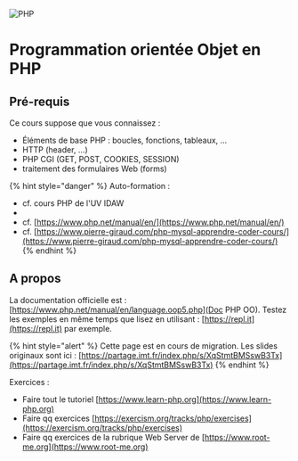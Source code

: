 
![PHP](../ressources/tutoPHP/coverPHP.jpg)

# Programmation orientée Objet en PHP

## Pré-requis

Ce cours suppose que vous connaissez :

- Éléments de base PHP : boucles, fonctions, tableaux, ...
- HTTP (header, ...)
- PHP CGI (GET, POST, COOKIES, SESSION)
- traitement des formulaires Web (forms)

{% hint style="danger" %}
Auto-formation :
- cf. cours PHP de l'UV IDAW
-
- cf. [https://www.php.net/manual/en/](https://www.php.net/manual/en/)
- cf. [https://www.pierre-giraud.com/php-mysql-apprendre-coder-cours/](https://www.pierre-giraud.com/php-mysql-apprendre-coder-cours/)
{% endhint %}

## A propos

La documentation officielle est : [https://www.php.net/manual/en/language.oop5.php](Doc PHP OO). Testez les exemples en même temps que lisez en utilisant : [https://repl.it](https://repl.it) par exemple.

{% hint style="alert" %}
Cette page est en cours de migration.
Les slides originaux sont ici : [https://partage.imt.fr/index.php/s/XqStmtBMSswB3Tx](https://partage.imt.fr/index.php/s/XqStmtBMSswB3Tx)
{% endhint %}


Exercices :
- Faire tout le tutoriel [https://www.learn-php.org](https://www.learn-php.org)
- Faire qq exercices [https://exercism.org/tracks/php/exercises](https://exercism.org/tracks/php/exercises)
- Faire qq exercices de la rubrique Web Server de [https://www.root-me.org](https://www.root-me.org)

<!-- ## Les classes

```php
class Persone
{
    private $firstname;       // attribut privé
    protected $lastname;   // attribut protégé
    public $age;         // attribut public

    function __construct() { }  // contructeur
    function __destruct() { }  // destructeur

    public function maFonction() { } // Méthode publique
}
```

`private`, `protected` et `public` définissent la visibilité d’une méthode ou d’un attribut. Par défaut, un élément est `public`.

En php il est possible de déclarer des membres ou des méthodes comme statiques. La déclaration `static` doit être faite après la déclaration de visibilitée.

```php
class Personne
{
    public static $nombreDeJambes = 2;

    public static function staticFunction() {
        // ...
    }
}
```

L'opérateur `::` permet d'accéder aux champs (attributs ou méthodes) statiques d'une classe.


![PHP OO](../ressources/tutoPHP/LucDamas-PHP_OO.jpg)

![PHP](../ressources/tutoPHP/LucDamas-PHP_sale.jpg)
 -->